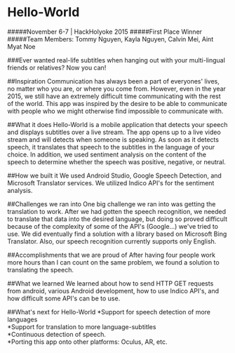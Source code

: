 # Hello-World
#####November 6-7 | HackHolyoke 2015
#####First Place Winner
#####Team Members: Tommy Nguyen, Kayla Nguyen, Calvin Mei, Aint Myat Noe

###Ever wanted real-life subtitles when hanging out with your multi-lingual friends or relatives? Now you can!

##Inspiration
Communication has always been a part of everyones' lives, no matter who you are, or where you come from. However, even in the year 2015, we still have an extremely difficult time communicating with the rest of the world. This app was inspired by the desire to be able to communicate with people who we might otherwise find impossible to communicate with.

##What it does
Hello-World is a mobile application that detects your speech and displays subtitles over a live stream. The app opens up to a live video stream and will detects when someone is speaking. As soon as it detects speech, it translates that speech to the subtitles in the language of your choice. In addition, we used sentiment analysis on the content of the speech to determine whether the speech was positive, negative, or neutral.

##How we built it
We used Android Studio, Google Speech Detection, and Microsoft Translator services. We utilized Indico API's for the sentiment analysis.

##Challenges we ran into
One big challenge we ran into was getting the translation to work. After we had gotten the speech recognition, we needed to translate that data into the desired language, but doing so proved difficult because of the complexity of some of the API's (Google...) we've tried to use. We did eventually find a solution with a library based on Microsoft Bing Translator. Also, our speech recognition currently supports only English.

##Accomplishments that we are proud of
After having four people work more hours than I can count on the same problem, we found a solution to translating the speech. 

##What we learned
We learned about how to send HTTP GET requests from android, various Android development, how to use Indico API's, and how difficult some API's can be to use.

##What's next for Hello-World
  *Support for speech detection of more languages  
  *Support for translation to more language-subtitles  
  *Continuous detection of speech.  
  *Porting this app onto other platforms: Oculus, AR, etc.  
